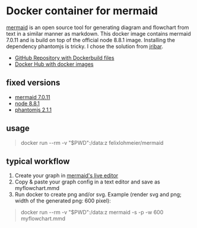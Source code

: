 # Docker container for mermaid

[mermaid](http://knsv.github.io/mermaid/) is an open source tool for generating diagram and flowchart from text in a similar manner as markdown. This docker image contains mermaid 7.0.11 and is build on top of the official node 8.8.1 image. Installing the dependency phantomjs is tricky. I chose the solution from [jribar](https://hub.docker.com/r/jribar/node-phantomjs/~/dockerfile/).

* [GitHub Repository with Dockerbuild files](https://github.com/felixlohmeier/mermaid.cli-docker)
* [Docker Hub with docker images](https://hub.docker.com/r/felixlohmeier/mermaid.cli/)

## fixed versions

* [mermaid 7.0.11](https://www.npmjs.com/package/mermaid)
* [node 8.8.1](https://hub.docker.com/_/node/)
* [phantomjs 2.1.1](https://bitbucket.org/ariya/phantomjs/downloads/)

## usage

> docker run --rm -v "$PWD":/data:z felixlohmeier/mermaid

## typical workflow

1. Create your graph in [mermaid's live editor](https://mermaidjs.github.io/mermaid-live-editor/)
2. Copy & paste your graph config in a text editor and save as myflowchart.mmd
3. Run docker to create png and/or svg. Example (render svg and png; width of the generated png: 600 pixel):

> docker run --rm -v "$PWD":/data:z mermaid -s -p -w 600 myflowchart.mmd
